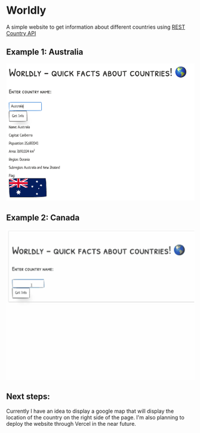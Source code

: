 # Worldly
A simple website to get information about different countries using [REST Country API](https://restcountries.com/)

## Example 1: Australia

![Australia](https://github.com/dorischai2/Worldly/blob/main/img/Australia.png)

## Example 2: Canada

![CanadaDemo](https://github.com/dorischai2/Worldly/blob/main/img/worldly.gif)

## Next steps:
Currently I have an idea to display a google map that will display the location of the country on the right side of the page.
I'm also planning to deploy the website through Vercel in the near future. 
